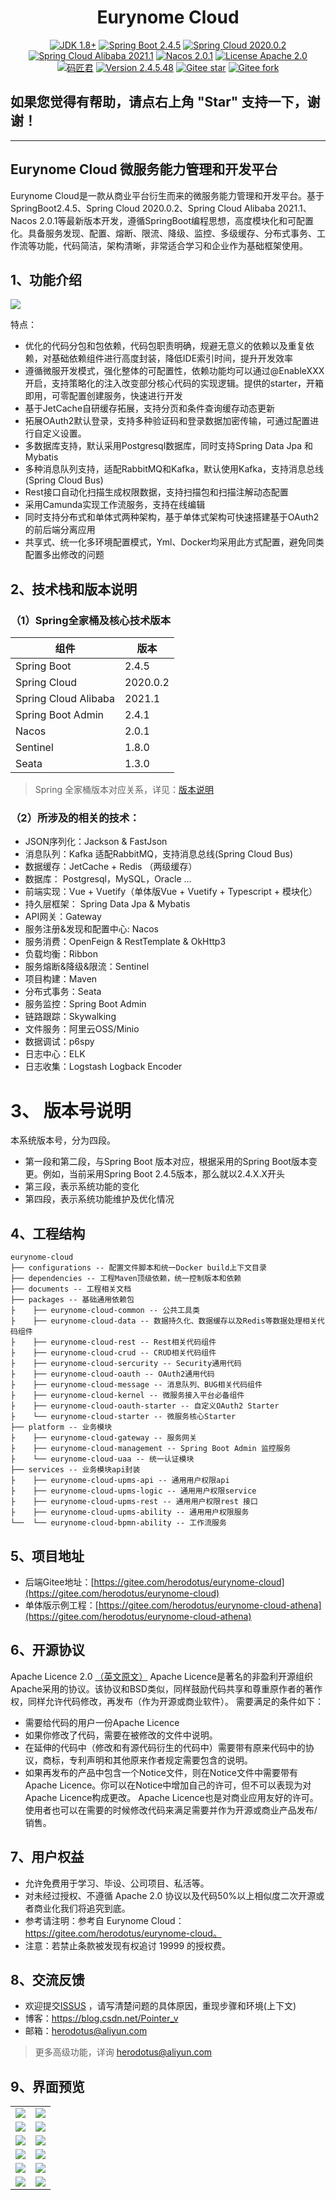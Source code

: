 <h1 align="center"> Eurynome Cloud </h1>

<p align="center">
    <a href="https://www.oracle.com/java/technologies/javase-downloads.html" target="_blank"><img src="https://img.shields.io/badge/JDK-1.8%2B-green" alt="JDK 1.8+"></a>
    <a href="https://spring.io/projects/spring-boot" target="_blank"><img src="https://img.shields.io/badge/Spring%20Boot-2.4.5-blue" alt="Spring Boot 2.4.5"></a>
    <a href="https://spring.io/projects/spring-cloud" target="_blank"><img src="https://img.shields.io/badge/Spring%20Cloud-2020.0.2-blue" alt="Spring Cloud 2020.0.2"></a>
    <a href="https://github.com/alibaba/spring-cloud-alibaba" target="_blank"><img src="https://img.shields.io/badge/Spring%20Cloud%20Alibaba-2021.1-blue" alt="Spring Cloud Alibaba 2021.1"></a>
    <a href="https://nacos.io/zh-cn/index.html" target="_blank"><img src="https://img.shields.io/badge/Nacos-2.0.1-brightgreen" alt="Nacos 2.0.1"></a>
    <a href="./LICENSE"><img src="https://img.shields.io/badge/License-Apache--2.0-blue" alt="License Apache 2.0"></a>
    <a href="https://blog.csdn.net/Pointer_v" target="_blank"><img src="https://img.shields.io/badge/Author-%E7%A0%81%E5%8C%A0%E5%90%9B-orange" alt="码匠君"></a>
    <a href="#" target="_blank"><img src="https://img.shields.io/badge/Version-2.4.5.48-red" alt="Version 2.4.5.48"></a>
    <a href="https://gitee.com/herodotus/eurynome-cloud"><img src="https://gitee.com/herodotus/eurynome-cloud/badge/star.svg?theme=dark" alt="Gitee star"></a>
    <a href="https://gitee.com/herodotus/eurynome-cloud"><img src="https://gitee.com/herodotus/eurynome-cloud/badge/fork.svg?theme=dark" alt="Gitee fork"></a>
</p>

## 如果您觉得有帮助，请点右上角 "Star" 支持一下，谢谢！

---

## Eurynome Cloud 微服务能力管理和开发平台

Eurynome Cloud是一款从商业平台衍生而来的微服务能力管理和开发平台。基于SpringBoot2.4.5、Spring Cloud 2020.0.2、Spring Cloud Alibaba 2021.1、Nacos 2.0.1等最新版本开发，遵循SpringBoot编程思想，高度模块化和可配置化。具备服务发现、配置、熔断、限流、降级、监控、多级缓存、分布式事务、工作流等功能，代码简洁，架构清晰，非常适合学习和企业作为基础框架使用。

## 1、功能介绍

<img src="https://gitee.com/herodotus/eurynome-cloud/blob/master/documents/readme/eurynome.png"/>

特点：
* 优化的代码分包和包依赖，代码包职责明确，规避无意义的依赖以及重复依赖，对基础依赖组件进行高度封装，降低IDE索引时间，提升开发效率
* 遵循微服开发模式，强化整体的可配置性，依赖功能均可以通过@EnableXXX开启，支持策略化的注入改变部分核心代码的实现逻辑。提供的starter，开箱即用，可零配置创建服务，快速进行开发
* 基于JetCache自研缓存拓展，支持分页和条件查询缓存动态更新
* 拓展OAuth2默认登录，支持多种验证码和登录数据加密传输，可通过配置进行自定义设置。
* 多数据库支持，默认采用Postgresql数据库，同时支持Spring Data Jpa 和Mybatis
* 多种消息队列支持，适配RabbitMQ和Kafka，默认使用Kafka，支持消息总线(Spring Cloud Bus)
* Rest接口自动化扫描生成权限数据，支持扫描包和扫描注解动态配置
* 采用Camunda实现工作流服务，支持在线编辑
* 同时支持分布式和单体式两种架构，基于单体式架构可快速搭建基于OAuth2的前后端分离应用
* 共享式、统一化多环境配置模式，Yml、Docker均采用此方式配置，避免同类配置多出修改的问题

## 2、技术栈和版本说明

### （1）Spring全家桶及核心技术版本
  
组件 | 版本 
---|---
Spring Boot | 2.4.5 
Spring Cloud | 2020.0.2 
Spring Cloud Alibaba | 2021.1
Spring Boot Admin | 2.4.1 
Nacos | 2.0.1 |
Sentinel | 1.8.0 |
Seata | 1.3.0 |

> Spring 全家桶版本对应关系，详见：[版本说明](https://github.com/alibaba/spring-cloud-alibaba/wiki/%E7%89%88%E6%9C%AC%E8%AF%B4%E6%98%8E)

### （2）所涉及的相关的技术： 

* JSON序列化：Jackson & FastJson 
* 消息队列：Kafka 适配RabbitMQ，支持消息总线(Spring Cloud Bus)
* 数据缓存：JetCache + Redis （两级缓存）
* 数据库： Postgresql，MySQL，Oracle ...
* 前端实现：Vue + Vuetify（单体版Vue + Vuetify + Typescript + 模块化）
* 持久层框架： Spring Data Jpa & Mybatis
* API网关：Gateway
* 服务注册&发现和配置中心: Nacos 
* 服务消费：OpenFeign & RestTemplate & OkHttp3
* 负载均衡：Ribbon
* 服务熔断&降级&限流：Sentinel
* 项目构建：Maven
* 分布式事务：Seata
* 服务监控：Spring Boot Admin
* 链路跟踪：Skywalking
* 文件服务：阿里云OSS/Minio
* 数据调试：p6spy
* 日志中心：ELK
* 日志收集：Logstash Logback Encoder

# 3、 版本号说明

本系统版本号，分为四段。

- 第一段和第二段，与Spring Boot 版本对应，根据采用的Spring Boot版本变更。例如，当前采用Spring Boot 2.4.5版本，那么就以2.4.X.X开头
- 第三段，表示系统功能的变化
- 第四段，表示系统功能维护及优化情况

## 4、工程结构
``` 
eurynome-cloud
├── configurations -- 配置文件脚本和统一Docker build上下文目录
├── dependencies -- 工程Maven顶级依赖，统一控制版本和依赖
├── documents -- 工程相关文档
├── packages -- 基础通用依赖包
├    ├── eurynome-cloud-common -- 公共工具类
├    ├── eurynome-cloud-data -- 数据持久化、数据缓存以及Redis等数据处理相关代码组件
├    ├── eurynome-cloud-rest -- Rest相关代码组件
├    ├── eurynome-cloud-crud -- CRUD相关代码组件
├    ├── eurynome-cloud-sercurity -- Security通用代码
├    ├── eurynome-cloud-oauth -- OAuth2通用代码
├    ├── eurynome-cloud-message -- 消息队列、BUG相关代码组件
├    ├── eurynome-cloud-kernel -- 微服务接入平台必备组件
├    ├── eurynome-cloud-oauth-starter -- 自定义OAuth2 Starter
├    └── eurynome-cloud-starter -- 微服务核心Starter
├── platform -- 业务模块
├    ├── eurynome-cloud-gateway -- 服务网关
├    ├── eurynome-cloud-management -- Spring Boot Admin 监控服务
├    └── eurynome-cloud-uaa -- 统一认证模块
├── services -- 业务模块api封装
├    ├── eurynome-cloud-upms-api -- 通用用户权限api 
├    ├── eurynome-cloud-upms-logic -- 通用用户权限service
├    ├── eurynome-cloud-upms-rest -- 通用用户权限rest 接口
├    ├── eurynome-cloud-upms-ability -- 通用用户权限服务
└──  └── eurynome-cloud-bpmn-ability -- 工作流服务 
```

## 5、项目地址
* 后端Gitee地址：[https://gitee.com/herodotus/eurynome-cloud](https://gitee.com/herodotus/eurynome-cloud)
* 单体版示例工程：[https://gitee.com/herodotus/eurynome-cloud-athena](https://gitee.com/herodotus/eurynome-cloud-athena)

## 6、开源协议

Apache Licence 2.0 [（英文原文）](https://www.apache.org/licenses/LICENSE-2.0.html) Apache Licence是著名的非盈利开源组织Apache采用的协议。该协议和BSD类似，同样鼓励代码共享和尊重原作者的著作权，同样允许代码修改，再发布（作为开源或商业软件）。 需要满足的条件如下：

- 需要给代码的用户一份Apache Licence
- 如果你修改了代码，需要在被修改的文件中说明。
- 在延伸的代码中（修改和有源代码衍生的代码中）需要带有原来代码中的协议，商标，专利声明和其他原来作者规定需要包含的说明。
- 如果再发布的产品中包含一个Notice文件，则在Notice文件中需要带有Apache Licence。你可以在Notice中增加自己的许可，但不可以表现为对Apache Licence构成更改。 Apache Licence也是对商业应用友好的许可。使用者也可以在需要的时候修改代码来满足需要并作为开源或商业产品发布/销售。

## 7、用户权益
* 允许免费用于学习、毕设、公司项目、私活等。
* 对未经过授权、不遵循 Apache 2.0 协议以及代码50%以上相似度二次开源或者商业化我们将追究到底。
* 参考请注明：参考自 Eurynome Cloud：https://gitee.com/herodotus/eurynome-cloud。
* 注意：若禁止条款被发现有权追讨 19999 的授权费。

## 8、交流反馈
* 欢迎提交[ISSUS](https://gitee.com/herodotus/eurynome-cloud/issues) ，请写清楚问题的具体原因，重现步骤和环境(上下文)
* 博客：https://blog.csdn.net/Pointer_v
* 邮箱：herodotus@aliyun.com

> 更多高级功能，详询 herodotus@aliyun.com

## 9、界面预览
<table>
    <tr>
        <td><img src="https://gitee.com/herodotus/eurynome-cloud/blob/master/documents/readme/ui1.png"/></td>
        <td><img src="https://gitee.com/herodotus/eurynome-cloud/blob/master/documents/readme/ui2.png"/></td>
    </tr>
    <tr>
        <td><img src="https://gitee.com/herodotus/eurynome-cloud/blob/master/documents/readme/ui3.png"/></td>
        <td><img src="https://gitee.com/herodotus/eurynome-cloud/blob/master/documents/readme/camunda.png"/></td>
    </tr>
    <tr>
        <td><img src="https://gitee.com/herodotus/eurynome-cloud/blob/master/documents/readme/nacos.png"/></td>
        <td><img src="https://gitee.com/herodotus/eurynome-cloud/blob/master/documents/readme/elk"/></td>
    </tr>
    <tr>
        <td><img src="https://gitee.com/herodotus/eurynome-cloud/blob/master/documents/readme/skywalking.png"/></td>
        <td><img src="https://gitee.com/herodotus/eurynome-cloud/blob/master/documents/readme/sentinel.png"/></td>
    </tr>
    <tr>
        <td><img src="https://gitee.com/herodotus/eurynome-cloud/blob/master/documents/readme/spring-boot-admin-1.png"/></td>
        <td><img src="https://gitee.com/herodotus/eurynome-cloud/blob/master/documents/readme/spring-boot-admin-2.png"/></td>
    </tr>
    <tr>
        <td><img src="https://gitee.com/herodotus/eurynome-cloud/blob/master/documents/readme/oauth2-login1.png"/></td>
        <td><img src="https://gitee.com/herodotus/eurynome-cloud/blob/master/documents/readme/oauth2-login2.png"/></td>
    </tr>
</table>
